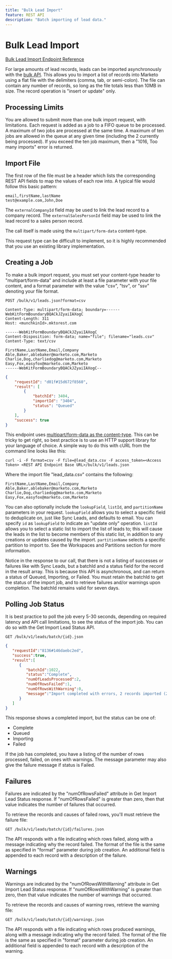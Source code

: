 ```yaml
---
title: "Bulk Lead Import"
feature: REST API
description: "Batch importing of lead data."
---
```


# Bulk Lead Import

[Bulk Lead Import Endpoint Reference](https://developer.adobe.com/marketo-apis/api/mapi/#tag/Bulk-Import-Leads)

For large amounts of lead records, leads can be imported asynchronously with the [bulk API](https://developer.adobe.com/marketo-apis/api/mapi/#tag/Bulk-Import-Leads/operation/importLeadUsingPOST). This allows you to import a list of records into Marketo using a flat file with the delimiters (comma, tab, or semi-colon). The file can contain any number of records, so long as the file totals less than 10MB in size. The record operation is "insert or update" only.

## Processing Limits

You are allowed to submit more than one bulk import request, with limitations. Each request is added as a job to a FIFO queue to be processed. A maximum of two jobs are processed at the same time. A maximum of ten jobs are allowed in the queue at any given time (including the 2 currently being processed). If you exceed the ten job maximum, then a "1016, Too many imports" error is returned.

## Import File

The first row of the file must be a header which lists the corresponding REST API fields to map the values of each row into. A typical file would follow this basic pattern:

```
email,firstName,lastName
test@example.com,John,Doe
```

The `externalCompanyId` field may be used to link the lead record to a company record. The `externalSalesPersonId` field may be used to link the lead record to a sales person record.

The call itself is made using the `multipart/form-data` content-type.

This request type can be difficult to implement, so it is highly recommended that you use an existing library implementation.

## Creating a Job

To make a bulk import request, you must set your content-type header to "multipart/form-data" and include at least a file parameter with your file content, and a format parameter with the value "csv", "tsv", or "ssv" denoting your file format.

```
POST /bulk/v1/leads.json?format=csv
```

```
Content-Type: multipart/form-data; boundary=------WebKitFormBoundaryBQACkJZyaiIAXogC
Content-Length: 311
Host: <munchkinId>.mktorest.com
```

```
------WebKitFormBoundaryBQACkJZyaiIAXogC
Content-Disposition: form-data; name="file"; filename="leads.csv"
Content-Type: text/csv

FirstName,LastName,Email,Company
Able,Baker,ablebaker@marketo.com,Marketo
Charlie,Dog,charliedog@marketo.com,Marketo
Easy,Fox,easyfox@marketo.com,Marketo
------WebKitFormBoundaryBQACkJZyaiIAXogC--
```

```json
{
    "requestId": "d01f#15d672f8560",
    "result": [
        {
            "batchId": 3404,
            "importId": "3404",
            "status": "Queued"
        }
    ],
    "success": true
}
```

This endpoint uses [multipart/form-data as the content-type](https://www.w3.org/Protocols/rfc1341/7_2_Multipart.html). This can be tricky to get right, so best practice is to use an HTTP support library for your language of choice. A simple way to do this with cURL from the command line looks like this:

```
curl -i -F format=csv -F file=@lead_data.csv -F access_token=<Access Token> <REST API Endpoint Base URL>/bulk/v1/leads.json
```

Where the import file "lead_data.csv" contains the following:

```
FirstName,LastName,Email,Company
Able,Baker,ablebaker@marketo.com,Marketo
Charlie,Dog,charliedog@marketo.com,Marketo
Easy,Fox,easyfox@marketo.com,Marketo
```

You can also optionally include the `lookupField`, `listId`, and `partitionName` parameters in your request. `lookupField` allows you to select a specific field to deduplicate on, just like Sync Leads, and defaults to email. You can specify `id` as `lookupField` to indicate an "update only" operation. `listId` allows you to select a static list to import the list of leads to; this will cause the leads in the list to become members of this static list, in addition to any creations or updates caused by the import. `partitionName` selects a specific partition to import to. See the Workspaces and Partitions section for more information.

Notice in the response to our call, that there is not a listing of successes or failures like with Sync Leads, but a batchId and a status field for the record in the result array. This is because this API is asynchronous, and can return a status of Queued, Importing, or Failed. You must retain the batchId to get the status of the import job, and to retrieve failures and/or warnings upon completion. The batchId remains valid for seven days.

## Polling Job Status

It is best practice to poll the job every 5-30 seconds, depending on required latency and API call limitations, to see the status of the import job. You can do so with the Get Import Lead Status API.

```
GET /bulk/v1/leads/batch/{id}.json
```

```json
{
   "requestId":"8136#146daebc2ed",
   "success":true,
   "result":[
      {
         "batchId":1022,
         "status":"Complete",
         "numOfLeadsProcessed":2,
         "numOfRowsFailed":1,
         "numOfRowsWithWarning":0,
         "message":"Import completed with errors, 2 records imported (2 members), 1 failed"
      }
   ]
}

```

This response shows a completed import, but the status can be one of:

- Complete
- Queued
- Importing
- Failed

If the job has completed, you have a listing of the number of rows processed, failed, on ones with warnings. The message parameter may also give the failure message if status is Failed.

## Failures

Failures are indicated by the "numOfRowsFailed" attribute in Get Import Lead Status response. If "numOfRowsFailed" is greater than zero, then that value indicates the number of failures that occurred.

To retrieve the records and causes of failed rows, you'll must retrieve the failure file:

```
GET /bulk/v1/leads/batch/{id}/failures.json
```

The API responds with a file indicating which rows failed, along with a message indicating why the record failed. The format of the file is the same as specified in "format" parameter during job creation. An additional field is appended to each record with a description of the failure.

## Warnings

Warnings are indicated by the "numOfRowsWithWarning" attribute in Get Import Lead Status response. If "numOfRowsWithWarning" is greater than zero, then that value indicates the number of warnings that occurred.

To retrieve the records and causes of warning rows, retrieve the warning file:

```
GET /bulk/v1/leads/batch/{id}/warnings.json
```

The API responds with a file indicating which rows produced warnings, along with a message indicating why the record failed. The format of the file is the same as specified in "format" parameter during job creation. An additional field is appended to each record with a description of the warning.
